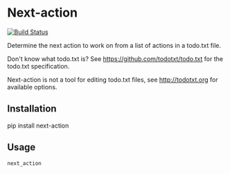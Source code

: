 # Next-action

[![Build Status](https://travis-ci.com/fniessink/next-action.svg?branch=master)](https://travis-ci.com/fniessink/next-action)

Determine the next action to work on from a list of actions in a todo.txt file.

Don't know what todo.txt is? See <https://github.com/todotxt/todo.txt> for the todo.txt specification.

Next-action is not a tool for editing todo.txt files, see <http://todotxt.org> for available options.

## Installation

pip install next-action

## Usage

`next_action`
